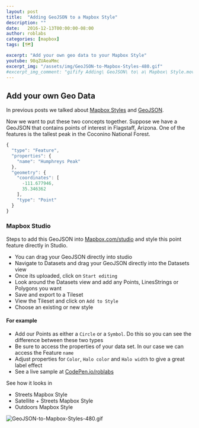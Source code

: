 ```yaml
---
layout: post
title:  "Adding GeoJSON to a Mapbox Style"
description: ""
date:   2016-12-13T00:00:00-08:00
author: roblabs
categories: [mapbox]
tags: [🗺️]

excerpt: "Add your own geo data to your Mapbox Style"
youtube: 98qZUAeaMmc
excerpt_img: "/assets/img/GeoJSON-to-Mapbox-Styles-480.gif"
#excerpt_img_comment: "gifify Adding\ GeoJSON\ to\ a\ Mapbox\ Style.mov -o GeoJSON-to-Mapbox-Styles-480.gif --from 482 --to 505 --resize 480:-1 --speed 2"
---
```


## Add your own Geo Data
In previous posts we talked about [Mapbox Styles](/mapbox/2016/12/12/Mapbox-Styles/) and [GeoJSON](/geojson/2016/12/08/Pragmatic-GeoJSON/).

Now we want to put these two concepts together.  Suppose we have a GeoJSON that contains points of interest in Flagstaff, Arizona.  One of the features is the tallest peak in the Coconino National Forest.



```javascript
{
  "type": "Feature",
  "properties": {
    "name": "Humphreys Peak"
  },
  "geometry": {
    "coordinates": [
      -111.677946,
      35.346362
    ],
    "type": "Point"
  }
}
```


### Mapbox Studio

Steps to add this GeoJSON into [Mapbox.com/studio](http://Mapbox.com/studio) and style this point feature directly in Studio.

* You can drag your GeoJSON directly into studio
* Navigate to Datasets and drag your GeoJSON directly into the Datasets view
* Once its uploaded, click on `Start editing`
* Look around the Datasets view and add any Points, LinesStrings or Polygons you want
* Save and export to a Tileset
* View the Tileset and click on `Add to Style`
* Choose an existing or new style



#### For example

* Add our Points as either a `Circle` or a `Symbol`.  Do this so you can see the difference between these two types
* Be sure to access the properties of your data set.  In our case we can access the Feature `name`
* Adjust properties for `Color`, `Halo color` and `Halo width` to give a great label effect
* See a live sample at [CodePen.io/roblabs](http://codepen.io/roblabs/full/Mbzaqa/)

See how it looks in

* Streets Mapbox Style
* Satellite + Streets Mapbox Style
* Outdoors Mapbox Style

![GeoJSON-to-Mapbox-Styles-480.gif](/assets/img/GeoJSON-to-Mapbox-Styles-480.gif)
